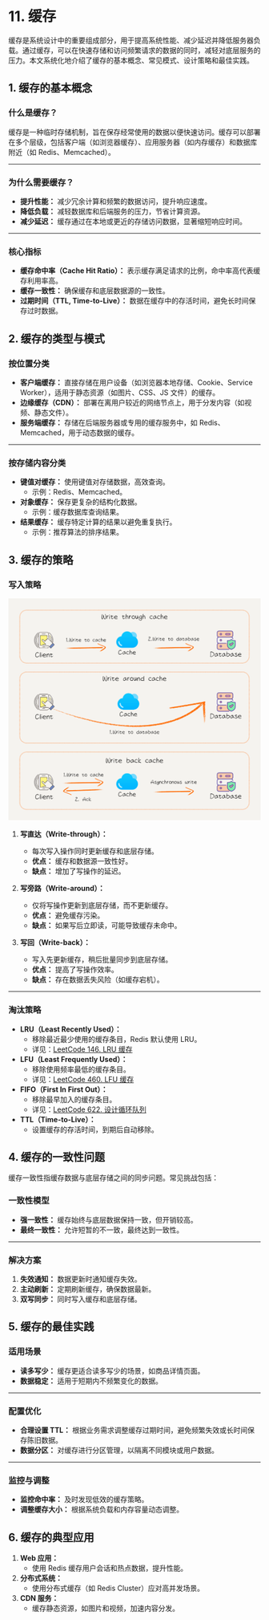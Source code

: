 # 11. 缓存

缓存是系统设计中的重要组成部分，用于提高系统性能、减少延迟并降低服务器负载。通过缓存，可以在快速存储和访问频繁请求的数据的同时，减轻对底层服务的压力。本文系统化地介绍了缓存的基本概念、常见模式、设计策略和最佳实践。

## 1. 缓存的基本概念

### 什么是缓存？

缓存是一种临时存储机制，旨在保存经常使用的数据以便快速访问。缓存可以部署在多个层级，包括客户端（如浏览器缓存）、应用服务器（如内存缓存）和数据库附近（如 Redis、Memcached）。

---

### 为什么需要缓存？

- **提升性能：** 减少冗余计算和频繁的数据访问，提升响应速度。
- **降低负载：** 减轻数据库和后端服务的压力，节省计算资源。
- **减少延迟：** 缓存通过在本地或更近的存储访问数据，显著缩短响应时间。

---

### 核心指标

- **缓存命中率（Cache Hit Ratio）：** 表示缓存满足请求的比例，命中率高代表缓存利用率高。
- **缓存一致性：** 确保缓存和底层数据源的一致性。
- **过期时间（TTL, Time-to-Live）：** 数据在缓存中的存活时间，避免长时间保存过时数据。

## 2. 缓存的类型与模式

### 按位置分类

- **客户端缓存：** 直接存储在用户设备（如浏览器本地存储、Cookie、Service Worker），适用于静态资源（如图片、CSS、JS 文件）的缓存。
- **边缘缓存（CDN）：** 部署在离用户较近的网络节点上，用于分发内容（如视频、静态文件）。
- **服务端缓存：** 存储在后端服务器或专用的缓存服务中，如 Redis、Memcached，用于动态数据的缓存。

---

### 按存储内容分类

- **键值对缓存：** 使用键值对存储数据，高效查询。
  - 示例：Redis、Memcached。
- **对象缓存：** 保存更复杂的结构化数据。
  - 示例：缓存数据库查询结果。
- **结果缓存：** 缓存特定计算的结果以避免重复执行。
  - 示例：推荐算法的排序结果。

## 3. 缓存的策略

### 写入策略

![](../image/system-4.png)

1. **写直达（Write-through）：**

   - 每次写入操作同时更新缓存和底层存储。
   - **优点：** 缓存和数据源一致性好。
   - **缺点：** 增加了写操作的延迟。

2. **写旁路（Write-around）：**

   - 仅将写操作更新到底层存储，而不更新缓存。
   - **优点：** 避免缓存污染。
   - **缺点：** 如果写后立即读，可能导致缓存未命中。

3. **写回（Write-back）：**

   - 写入先更新缓存，稍后批量同步到底层存储。
   - **优点：** 提高了写操作效率。
   - **缺点：** 存在数据丢失风险（如缓存宕机）。

---

### 淘汰策略

- **LRU（Least Recently Used）：**
  - 移除最近最少使用的缓存条目，Redis 默认使用 LRU。
  - 详见：[LeetCode 146. LRU 缓存](https://2xiao.github.io/leetcode-js/problem/0146)
- **LFU（Least Frequently Used）：**
  - 移除使用频率最低的缓存条目。
  - 详见：[LeetCode 460. LFU 缓存](https://2xiao.github.io/leetcode-js/problem/0460)
- **FIFO（First In First Out）：**
  - 移除最早加入的缓存条目。
  - 详见：[LeetCode 622. 设计循环队列](https://2xiao.github.io/leetcode-js/problem/0622)
- **TTL（Time-to-Live）：**
  - 设置缓存的存活时间，到期后自动移除。

## 4. 缓存的一致性问题

缓存一致性指缓存数据与底层存储之间的同步问题。常见挑战包括：

### 一致性模型

- **强一致性：** 缓存始终与底层数据保持一致，但开销较高。
- **最终一致性：** 允许短暂的不一致，最终达到一致性。

---

### 解决方案

1. **失效通知：** 数据更新时通知缓存失效。
2. **主动刷新：** 定期刷新缓存，确保数据最新。
3. **双写同步：** 同时写入缓存和底层存储。

## 5. 缓存的最佳实践

### 适用场景

- **读多写少：** 缓存更适合读多写少的场景，如商品详情页面。
- **数据稳定：** 适用于短期内不频繁变化的数据。

---

### 配置优化

- **合理设置 TTL：** 根据业务需求调整缓存过期时间，避免频繁失效或长时间保存陈旧数据。
- **数据分区：** 对缓存进行分区管理，以隔离不同模块或用户数据。

---

### 监控与调整

- **监控命中率：** 及时发现低效的缓存策略。
- **调整缓存大小：** 根据系统负载和内存容量动态调整。

## 6. 缓存的典型应用

1. **Web 应用：**
   - 使用 Redis 缓存用户会话和热点数据，提升性能。
2. **分布式系统：**
   - 使用分布式缓存（如 Redis Cluster）应对高并发场景。
3. **CDN 服务：**
   - 缓存静态资源，如图片和视频，加速内容分发。
